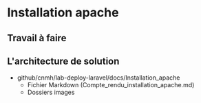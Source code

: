 # Installation apache
## Travail à faire 

## L'architecture de solution 
- github/cnmh/lab-deploy-laravel/docs/Installation_apache
  - Fichier Markdown (Compte_rendu_installation_apache.md)
  - Dossiers images